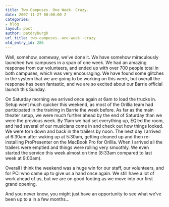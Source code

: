 ```yaml
---
title: Two Campuses. One Week. Crazy.
date: 2007-11-27 00:00:00 Z
categories:
- blog
layout: post
author: patdryburgh
url_title: two-campuses.-one-week.-crazy
old_entry_id: 286
---
```


Well, somehow, someway, we’ve done it. We have somehow miraculously launched two campuses in a span of one week. We had an amazing response from our volunteers, and ended up with over 700 people total in both campuses, which was very encouraging. We have found some glitches in the system that we are going to be working on this week, but overall the response has been fantastic, and we are so excited about our Barrie official launch this Sunday.

On Saturday morning we arrived once again at 6am to load the trucks in. Setup went much quicker this weekend, as most of the Orillia team had participated in the training in Barrie the week before. As far as the main theater setup, we were much further ahead by the end of Saturday than we were the previous week. By 11am we had set everything up, EQ’ed the room, and had several of our musicians come in and check out how things looked. We were torn down and back in the trailers by noon. The next day I arrived at 6:30am after waking up at 5:30am, getting cleaned up and then re-installing ProPresenter on the MacBook Pro for Orillia. When I arrived all the trailers were emptied and things were rolling very smoothly. We even started the service this week almost on time (8:33am compared to last week at 9:00am).

Overall I think the weekend was a huge win for our staff, our volunteers, and for PCI who came up to give us a hand once again. We still have a lot of work ahead of us, but we are on good footing as we move into our first grand opening.

And you never know, you might just have an opportunity to see what we’ve been up to a in a few months…
